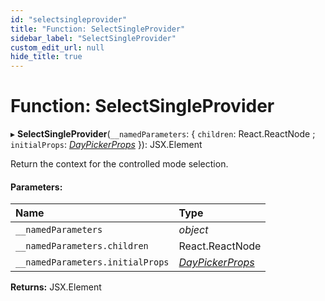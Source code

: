```yaml
---
id: "selectsingleprovider"
title: "Function: SelectSingleProvider"
sidebar_label: "SelectSingleProvider"
custom_edit_url: null
hide_title: true
---
```


# Function: SelectSingleProvider

▸ **SelectSingleProvider**(`__namedParameters`: { `children`: React.ReactNode ; `initialProps`: [*DayPickerProps*](../types/daypickerprops.md)  }): JSX.Element

Return the context for the controlled mode selection.

#### Parameters:

Name | Type |
:------ | :------ |
`__namedParameters` | *object* |
`__namedParameters.children` | React.ReactNode |
`__namedParameters.initialProps` | [*DayPickerProps*](../types/daypickerprops.md) |

**Returns:** JSX.Element

